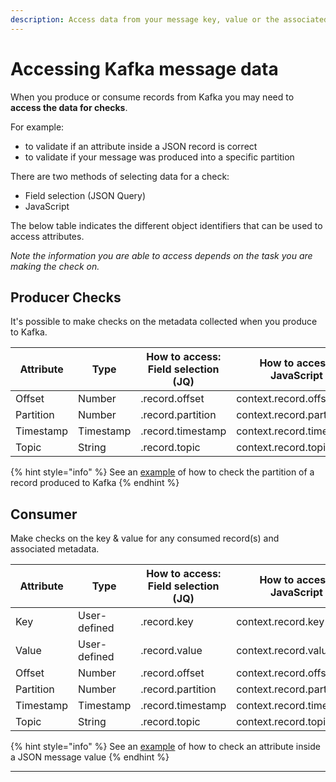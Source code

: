 ```yaml
---
description: Access data from your message key, value or the associated metadata
---
```


# Accessing Kafka message data

When you produce or consume records from Kafka you may need to **access the data for checks**.&#x20;

For example:

* to validate if an attribute inside a JSON record is correct
* to validate if your message was produced into a specific partition

There are two methods of selecting data for a check:

* Field selection (JSON Query)
* JavaScript

The below table indicates the different object identifiers that can be used to access attributes.

_Note the information you are able to access depends on the task you are making the check on._

## Producer Checks

It's possible to make checks on the metadata collected when you produce to Kafka.

| Attribute | Type      | How to access: Field selection (JQ) | How to access: JavaScript |
| --------- | --------- | ----------------------------------- | ------------------------- |
| Offset    | Number    | .record.offset                      | context.record.offset     |
| Partition | Number    | .record.partition                   | context.record.partition  |
| Timestamp | Timestamp | .record.timestamp                   | context.record.timestamp  |
| Topic     | String    | .record.topic                       | context.record.topic      |

{% hint style="info" %}
See an [example](./#example-check-the-value-of-an-attribute-inside-a-json-message-value) of how to check the partition of a record produced to Kafka
{% endhint %}

## Consumer

Make checks on the key & value for any consumed record(s) and associated metadata.&#x20;

| Attribute | Type         | How to access: Field selection (JQ) | How to access: JavaScript |
| --------- | ------------ | ----------------------------------- | ------------------------- |
| Key       | User-defined | .record.key                         | context.record.key        |
| Value     | User-defined | .record.value                       | context.record.value      |
| Offset    | Number       | .record.offset                      | context.record.offset     |
| Partition | Number       | .record.partition                   | context.record.partition  |
| Timestamp | Timestamp    | .record.timestamp                   | context.record.timestamp  |
| Topic     | String       | .record.topic                       | context.record.topic      |

{% hint style="info" %}
See an [example](check-the-value-inside-a-json-message-consumed-from-kafka.md) of how to check an attribute inside a JSON message value
{% endhint %}



****

